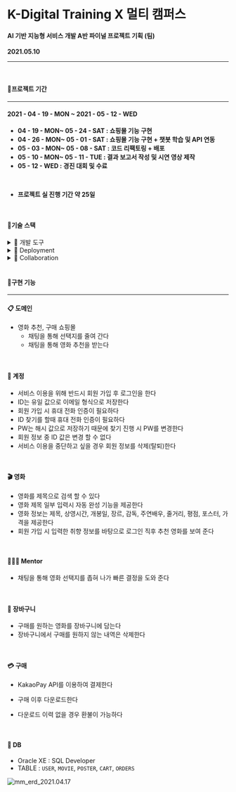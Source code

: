 # K-Digital Training X 멀티 캠퍼스

#### AI 기반 지능형 서비스 개발 A반 파이널 프로젝트 기획 (팀)

**2021.05.10**

___

<br/>

#### 📌프로젝트 기간

---

#### 2021 - 04 - 19 - MON ~ 2021 - 05 - 12 - WED 

- **04 - 19 - MON~ 05 - 24 - SAT : 쇼핑몰 기능 구현**
- **04 - 26 - MON~ 05 - 01 - SAT : 쇼핑몰 기능 구현 + 챗봇 학습 및 API 연동**
- **05 - 03 - MON~ 05 - 08 - SAT : 코드 리팩토링 + 배포**
- **05 - 10 - MON~ 05 - 11 - TUE : 결과 보고서 작성 및 시연 영상 제작**
- **05 - 12 - WED : 경진 대회 및 수료**

<br/>

- **프로젝트 실 진행 기간 약 25일**

<br/>

#### 📌기술 스택

<details>
    <summary>📁 개발 도구</summary>
    📂 STS4<br/>
    📂 Spring Boot 2.4.4<br/>
    📂 JDK 11<br/>
    📂 Maven<br/>
    📂 Ojdbc10<br/>
    📂 Spring data JPA<br/>
    📂 Lombok<br/>
    📂 Thymeleaf<br/>
    📂 BootStrap 5<br/>
    📂 <a href="https://github.com/ktae23/TIL/tree/master/python">Python Crawler</a><br/>
</details>
<details>
    <summary>📁 Deployment</summary>
    📂 AWS EC2 Ubuntu <br/>
	📂 Docker
</details>

<details>
    <summary>📁 Collaboration</summary>
📂 <a href="https://github.com/moviementorteam/MM">Git-Hub-Organizations</a><br/>
📂 <a href="https://github.com/ktae23/TIL/blob/master/Git/MM_Git-Flow.png">Git-Flow</a><br/>
📂 Slack<br/>
📂 Notion<br/>
</details>

<br/>

#### 📌구현 기능

___

####  📋 도메인

- 영화 추천, 구매 쇼핑몰
  - 채팅을 통해 선택지를 줄여 간다
  - 채팅을 통해 영화 추천을 받는다

<br/>

#### 🔐 계정

- 서비스 이용을 위해 반드시 회원 가입 후 로그인을 한다
- ID는 유일 값으로 이메일 형식으로 저장한다
- 회원 가입 시 휴대 전화 인증이 필요하다
- ID 찾기를 할때 휴대 전화 인증이 필요하다
- PW는 해시 값으로 저장하기 때문에 찾기 진행 시 PW를 변경한다
- 회원 정보 중 ID 값은 변경 할 수 없다
- 서비스 이용을 중단하고 싶을 경우 회원 정보를 삭제(탈퇴)한다

<br/>

#### :clapper: 영화​ 

- 영화를 제목으로 검색 할 수 있다
- 영화 제목 일부 입력시 자동 완성 기능을 제공한다
- 영화 정보는 제목, 상영시간, 개봉일, 장르, 감독, 주연배우, 줄거리, 평점, 포스터, 가격을 제공한다
- 회원 가입 시 입력한 취향 정보를 바탕으로 로그인 직후 추천 영화를 보여 준다

<br/>

#### 👩🏻‍🏫 Mentor

- 채팅을 통해 영화 선택지를 좁혀 나가 빠른 결정을 도와 준다

<br/>

#### :shopping_cart: 장바구니

- 구매를 원하는 영화를 장바구니에 담는다
- 장바구니에서 구매를 원하지 않는 내역은 삭제한다

<br/>

#### :credit_card: 구매

- KakaoPay API를 이용하여 결제한다

- 구매 이후 다운로드한다
- 다운로드 이력 없을 경우 환불이 가능하다

<br/>

#### 💾 DB

- Oracle XE : SQL Developer
- TABLE : `USER`, `MOVIE`, `POSTER`, `CART`, `ORDERS`

![mm_erd_2021.04.17](https://github.com/ktae23/MM/blob/master/mm_imgs/mm_erd_2021.04.17.png)